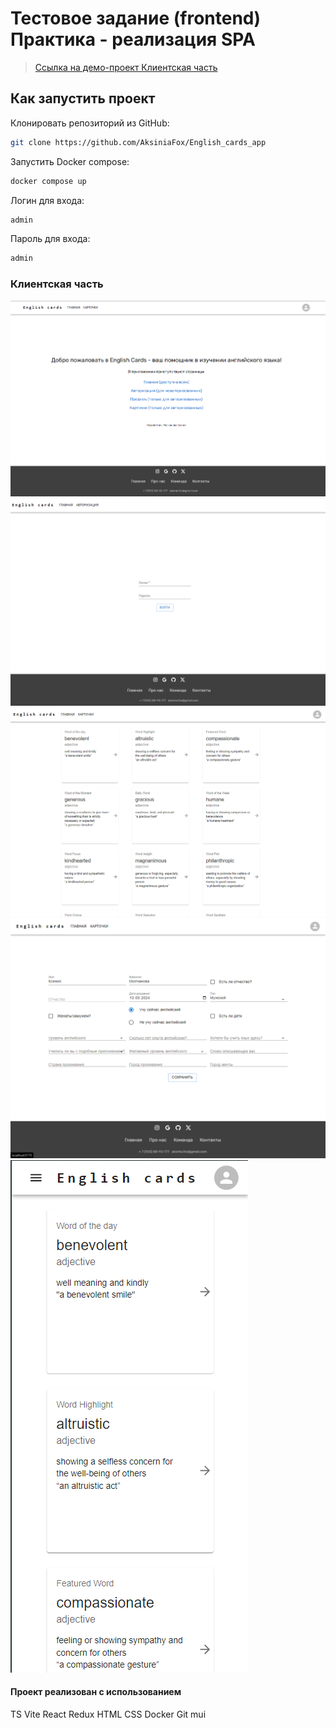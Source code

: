 
# Тестовое задание (frontend) Практика - реализация SPA

> <a target="_blank" href="https://eng-cards.aksiniafox.ru/">Ссылка на демо-проект Клиентская часть</a>

## Как запустить проект
Клонировать репозиторий из GitHub:
```bash
git clone https://github.com/AksiniaFox/English_cards_app
```

Запустить Docker compose:
```bash
docker compose up
```
Логин для входа:
```bash
admin
```
Пароль для входа:
```bash
admin
```

### Клиентская часть

![This is an image](/gitSource/home.png)
![This is an image](/gitSource/auth.png)
![This is an image](/gitSource/cards.png)
![This is an image](/gitSource/profile.png)
![This is an image](/gitSource/phone.png)


#### Проект реализован с использованием
TS Vite React Redux HTML CSS Docker Git mui